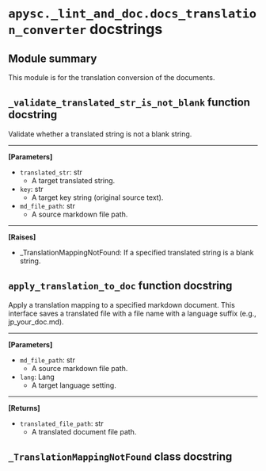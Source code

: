 # `apysc._lint_and_doc.docs_translation_converter` docstrings

## Module summary

This module is for the translation conversion of the documents.

## `_validate_translated_str_is_not_blank` function docstring

Validate whether a translated string is not a blank string.<hr>

**[Parameters]**

- `translated_str`: str
  - A target translated string.
- `key`: str
  - A target key string (original source text).
- `md_file_path`: str
  - A source markdown file path.

<hr>

**[Raises]**

- _TranslationMappingNotFound: If a specified translated string is a blank string.

## `apply_translation_to_doc` function docstring

Apply a translation mapping to a specified markdown document. This interface saves a translated file with a file name with a language suffix (e.g., jp_your_doc.md).<hr>

**[Parameters]**

- `md_file_path`: str
  - A source markdown file path.
- `lang`: Lang
  - A target language setting.

<hr>

**[Returns]**

- `translated_file_path`: str
  - A translated document file path.

## `_TranslationMappingNotFound` class docstring